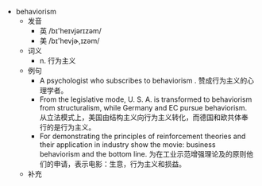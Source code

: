 - behaviorism
  - 发音
    - 英 /bɪ'heɪvjərɪzəm/
    - 美 /bɪ'hevjɚ,ɪzəm/
  - 词义
    - n. 行为主义
  - 例句
    - A psychologist who subscribes to behaviorism . 赞成行为主义的心理学者。
    - From the legislative mode, U. S. A. is transformed to behaviorism from structuralism, while Germany and EC pursue behaviorism. 从立法模式上，美国由结构主义向行为主义转化，而德国和欧共体奉行的是行为主义。
    - For demonstrating the principles of reinforcement theories and their application in industry show the movie: business behaviorism and the bottom line. 为在工业示范增强理论及的原则他们的申请，表示电影：生意，行为主义和损益。
  - 补充